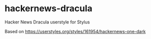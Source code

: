 # hackernews-dracula
Hacker News Dracula userstyle for Stylus

Based on https://userstyles.org/styles/161954/hackernews-one-dark
